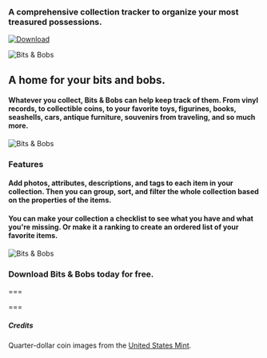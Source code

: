 
### A comprehensive collection tracker to organize your most treasured possessions.

[![Download](download.svg)](https://apps.apple.com/us/app/bits-and-bobs/id1554786457)

![Bits & Bobs](images/bitsandbobs/phones.png)

## A home for your bits and bobs.

#### Whatever you collect, Bits & Bobs can help keep track of them. From vinyl records, to collectible coins, to your favorite toys, figurines, books, seashells, cars, antique furniture, souvenirs from traveling, and so much more.

![Bits & Bobs](images/bitsandbobs/phones2.png)

### Features

#### Add photos, attributes, descriptions, and tags to each item in your collection. Then you can group, sort, and filter the whole collection based on the properties of the items. 

#### You can make your collection a checklist to see what you have and what you're missing. Or make it a ranking to create an ordered list of your favorite items.

![Bits & Bobs](images/bitsandbobs/phones3.png)

### Download Bits & Bobs today for free.

===

===

##### Credits

Quarter-dollar coin images from the [United States Mint](https://www.usmint.gov/learn/coin-and-medal-programs/50-state-quarters).